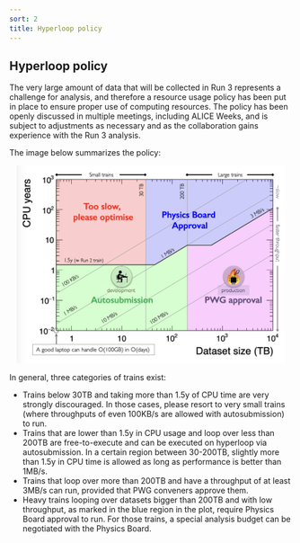 ```yaml
---
sort: 2
title: Hyperloop policy
---
```


## <a name="hyperlooppolicy"></a>Hyperloop policy

The very large amount of data that will be collected in Run 3 represents a challenge for analysis, and therefore a resource usage policy has been put in place to ensure proper use of computing resources. The policy has been openly discussed in multiple meetings, including ALICE Weeks, and is subject to adjustments as necessary and as the collaboration gains experience with the Run 3 analysis. 

The image below summarizes the policy: 

<div align="center">
<img src="../images/hyperlooppolicy.png" width="95%">
</div>

In general, three categories of trains exist: 

* Trains below 30TB and taking more than 1.5y of CPU time are very strongly discouraged. In those cases, please resort to very small trains (where throughputs of even 100KB/s are allowed with autosubmission) to run. 
* Trains that are lower than 1.5y in CPU usage and loop over less than 200TB are free-to-execute and can be executed on hyperloop via autosubmission. In a certain region between 30-200TB, slightly more than 1.5y in CPU time is allowed as long as performance is better than 1MB/s. 
* Trains that loop over more than 200TB and have a throughput of at least 3MB/s can run, provided that PWG conveners approve them. 
* Heavy trains looping over datasets bigger than 200TB and with low throughput, as marked in the blue region in the plot, require Physics Board approval to run. For those trains, a special analysis budget can be negotiated with the Physics Board. 
